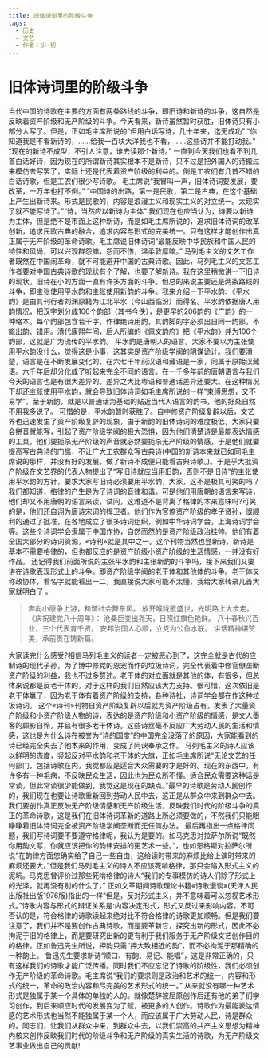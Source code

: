 ```yaml
---
title: 旧体诗词里的阶级斗争
tags:
  - 历史
  - 文艺
  - 作者：少-初
---
```


# 旧体诗词里的阶级斗争

当代中国的诗歌在主要的方面有两条路线的斗争，即旧诗和新诗的斗争，这自然是反映着资产阶级和无产阶级的斗争。今天看来，新诗虽然暂时获胜，旧体诗只有小部分人写了。但是，正如毛主席所说的“但用白话写诗，几十年来，迄无成功” “你知道我是不看新诗的，……给我一百块大洋我也不看，……这些诗并不能打动我。” “现在的新诗不成型，不引人注意，谁去读那个新诗。” 一直到今天我们也看不到几首白话好诗，因为现在的所谓新诗其实根本不是新诗，只不过是把外国人的诗搬过来模仿去写罢了，实际上还是代表着资产阶级的利益的。倒是工农们有几首不错的白话诗歌，但是工农们很少写诗歌。
毛主席说“我冒叫一声，旧体诗词要发展，要改革，一万年也打不倒。” “中国诗的出路，第一是民歌，第二是古典，在这个基础上产生出新诗来。形式是民歌的，内容是浪漫主义和现实主义的对立统一。太现实了就不能写诗了。”“诗，当然应以新诗为主体”
我们现在也应当认为，诗要以新诗为主体，但是绝不是市面上这种新诗，而是如毛主席所说的，追求旧体诗词的改革创新，追求民歌古典的融合，追求内容与形式的完美统一。只有这样才能创作出真正属于无产阶级的革命诗歌。毛主席说旧体诗词“最能反映中华民族和中国人民的特性和风尚，可以兴观群怨嘛，怨而不伤，温柔敦厚嘛。”
 马列毛主义的文艺工作者既然在中国闹革命，就不可能避开中国的古典诗歌。因此，马列毛主义的文艺工作者要对中国古典诗歌的现状有个了解，也要了解新诗。我在这里稍微讲一下旧诗的现状。旧诗在小的方面一直有许多方面的斗争。但总的来说主要还是两条路线的斗争，即主张使用平水韵和主张使用新韵的斗争。我来介绍一下平水韵:
《平水韵》是由其刊行者刘渊原籍为江北平水（今山西临汾）而得名。平水韵依据唐人用韵情况，把汉字划分成106个韵部（其书今佚），是更早的206韵的《广韵》的一种略本。每个韵部包含若干字，作律绝诗用韵，其韵脚的字必须出自同一韵部，不能出韵、错用。清代康熙年间，后人所编的《佩文韵府》把《平水韵》并为106个韵部，这就是广为流传的平水韵。
平水韵是唐朝人的语言。大家不要以为主张使用平水韵没什么，觉得这是小事，这其实是资产阶级学阀的阴谋诡计。我们要清楚，语言是在不断发展变化的，在六七千年前汉语和藏语是一家，同属于原始汉藏语。六千年后却分化成了听起来完全不同的语言。在一千多年前的唐朝语言与我们今天的语言也是有很大差异的。差异之大比粤语和普通话差异还要大。在这种情况下却还主张使用平水韵，就会导致旧体诗词如毛主席所说的一样“束缚思想，又不易学”。至于新韵，就是以普通话为基础的贴近当代人语言的韵书，他的好处自然不用我多说了。
可惜的是，平水韵暂时获胜了。自中修资产阶级复辟以后，文艺界也迅速发生了资产阶级复辟的现象，由于新韵的旧体诗词的难度极低，大家只要会拼音就能写，引起了资产阶级学阀的极大恐惧，因为他们清楚诗是最能表达情感的工具，他们要扼杀无产阶级的声音就必然要扼杀无产阶级的情感，于是他们就要提高写古典诗的门槛，不让广大工农群众写古典诗(中国的新诗本来就已如同毛主席说的那样，并没有好的发展，做了新诗不成便只能看古典诗歌。)。于是乎大批资产阶级在文艺界的代表人物提出了“写旧诗就应当用旧韵，否则不是旧诗”的主张使用平水韵的方针，要求大家写旧诗必须要用平水韵，大家，这不是极其可笑的吗？
我们都知道，格律的产生是为了诗词的音律和谐。可是他们用唐朝的语言来写诗，他们却又不用唐朝的语言来读，试问，这难道不是背离了格律的本来意味吗?可笑的是，他们还自诩为唐诗宋词的捍卫者。他们作为官僚资产阶级的孝子贤孙，很顺利的通过了批准，在各地成立了很多诗词组织，例如中华诗词学会，上海诗词学会等。这些个诗词学会隶属于中国作协，自然而然的是资产阶级政治挂帅。他们有着全国大部分的诗词资源，«诗刊»就是其中之一。这个刊物当然也登新诗，新诗是基本不需要格律的，但也都反应的是资产阶级小资产阶级的生活情感，一并没有好作品。
还记得我们前面所说的主张平水韵和主张新韵的斗争吗，接下来我们又要讲在诗歌表现形式上的斗争。即资产阶级学阀的老干体和其他体的斗争。老干体又称政协体，看名字就能看出一二，我直接说大家可能不太懂，我给大家转录几首大家就明白了
。
> 奔向小康争上游，和谐社会舞东风。
> 放开喉咙歌盛世，光明路上大步走。
> 《庆祝建党八十周年》：
> 沧桑巨变出尧天，日照红旗色艳鲜。
> 八十春秋兴百业，三个代表育千贤。
> 安邦治国人心顺，立党为公鱼水联。
> 讲话精神堪赞美，承前贵在铸新篇。

大家读完什么感受?相信马列毛主义的读者一定被恶心到了，这完全就是古代的应制诗的现代子孙，为了博中修党的恩宠而作的垃圾诗词，完全代表着中修官僚垄断资产阶级的利益，我也不过多赘述。老干体的对立面就是其他的体，有很多，但总体来说都是反老干体的，对于这样的我们自然应该大力支持。很可惜，这次依旧是老干体赢了，因为老干体有着资产阶级的支持，各种诗社，诗词学会都在作这种垃圾诗词。
这个«诗刊»刊物自资产阶级复辟以后就为资产阶级占有，发表了大量资产阶级和小资产阶级人物的诗，表达的是资产阶级和小资产阶级的情感，是文人墨客的顾影自怜，并且有很多老干体诗。这些诗丝毫不反应广大劳动人民的生活和情感，这也是为什么诗在被誉为“诗的国度”的中国完全没落了的原因，大家能看到的诗已经完全失去了他本来的作用，变成了阿谀奉承之作。
马列毛主义的诗人应该以鲜明的态度，竖起反对平水韵和老干体的大旗，正如毛主席所说“无论文艺的任何部门，包括诗歌在内，我觉都应是适合大众需要的才是好的。现在的东西中，有许多有一种毛病，不反映民众生活，因此也为民众所不懂。适合民众需要这种话是常谈，但此常谈很少能做到，我觉这是现在的缺点。”最早的诗歌是劳动人民创作的，我们现在也要让诗歌重新回到劳动人民中去，这正是从群众中来到群众中去。我们要创作真正反映无产阶级情感和无产阶级生活，反映我们时代的阶级斗争的真正的革命诗歌，这是我们在旧体诗词革新的道路上所必须要做的，不然我们只能眼睁睁着旧体诗词完全被资产阶级学阀垄断而无任何办法。
最后再指出一点格律问题，我们写诗词要不要遵守格律呢，我认为是要的。如马克思对拉萨尔所说“既然你用韵文写，你就应该把你的韵律安排的更艺术一些。”，也如恩格斯对拉萨尔所说“在韵律方面您确实给了自己一些自由，这给读时带来的麻烦比给上演时带来的麻烦还要大。”但是我们马列毛主义的诗人不应该死啃格律，那只会陷入形式主义的泥坑。马克思曾评价过那些死啃格律的诗人“我们的专事模仿的诗人们除了形式上的光泽，就再没有别的什么了。”
正如文革期间诗歌理论书籍«诗歌漫谈»(天津人民出版社出版1976版)指出的一样“但是，反对形式主义，并不意味着可以忽视艺术形式。”诗歌内容与形式的辩证关系是:内容决定形式，形式又反过来影响内容。不可否认的是，符合格律的诗歌读起来绝对比不符合格律的诗歌更加顺畅。但是我们要注意了，我们并不是要创作古典诗歌，而是要革新它，探究出新的形式，因此不必拘泥于旧的格律上，而是要研究出新的更有利于我们服务于无产阶级文艺创作目的的格律。正如鲁迅先生所说，押韵只需“押大致相近的韵”，而不必拘泥于那精确的一种韵上。
鲁迅先生要求新诗“顺口、有韵、易记、能唱”，这是非常正确的，只有这样我们的诗歌才能广泛传播。同时我们不应忘记了诗歌的阶级性，我们必须创作无产阶级的革命诗歌。毛主席说“我们的要求则是政治和艺术的统一，内容和形式的统一，革命的政治内容和尽完美的艺术形式的统一。”
从来就没有哪一种艺术形式是独属于某一个具体的单独的人的。就像楚辞被屈原创作后还有他的弟子们学习创作，到后来顺应时代的发展变为了赋，被更多的人创作。诗歌作为最能表达情感的艺术形式也当然不能独属于某一个人，而应该属于广大劳动人民，诗是群众的。同志们，让我们从群众中来，到群众中去，以我们崇高的共产主义思想为精神内核来创作反映我们时代的阶级斗争和无产阶级的真实生活的诗歌，为无产阶级文艺事业做出自己的贡献!
